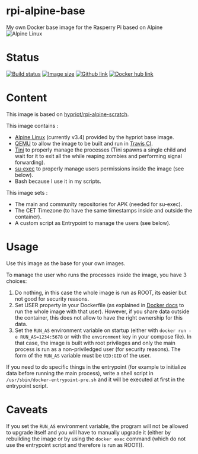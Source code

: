 # rpi-alpine-base
My own Docker base image for the Rasperry Pi based on Alpine
![Alpine Linux](https://pkgs.alpinelinux.org/assets/alpinelinux-logo.svg)

# Status
[![Build status](https://travis-ci.org/napnap75/rpi-alpine-base.svg?branch=master)](https://travis-ci.org/napnap75/rpi-alpine-base) [![Image size](https://images.microbadger.com/badges/image/napnap75/rpi-alpine-base.svg)](https://microbadger.com/images/napnap75/rpi-alpine-base "Get your own image badge on microbadger.com") [![Github link](https://assets-cdn.github.com/favicon.ico)](https://github.com/napnap75/rpi-alpine-base) [![Docker hub link](https://www.docker.com/favicon.ico)](https://hub.docker.com/r/napnap75/rpi-alpine-base/)


# Content
This image is based on [hypriot/rpi-alpine-scratch](https://hub.docker.com/r/hypriot/rpi-alpine-scratch/).

This image contains :

- [Alpine Linux](https://alpinelinux.org/) (currently v3.4) provided by the hypriot base image.
- [QEMU](http://wiki.qemu.org/Main_Page) to allow the image to be built and run in [Travis CI](http://travis-ci.org/).
- [Tini](https://github.com/krallin/tini) to properly manage the processes (Tini spawns a single child and wait for it to exit all the while reaping zombies and performing signal forwarding).
- [su-exec](https://github.com/ncopa/su-exec) to properly manage users permissions inside the image (see below).
- Bash because I use it in my scripts.

This image sets :

- The main and community repositories for APK (needed for su-exec).
- The CET Timezone (to have the same timestamps inside and outside the container).
- A custom script as Entrypoint to manage the users (see below).

# Usage
Use this image as the base for your own images.

To manage the user who runs the processes inside the image, you have 3 choices:

1. Do nothing, in this case the whole image is run as ROOT, its easier but not good for security reasons.
2. Set USER property in your Dockerfile (as explained in [Docker docs](https://docs.docker.com/engine/reference/builder/#user) to run the whole image with that user). However, if you share data outside the container, this does not allow to have the right ownership for this data.
3. Set the `RUN_AS` environment variable on startup (either with `docker run -e RUN_AS=1234:5678` or with the `environment` key in your compose file). In that case, the image is built with root privileges and only the main process is run as a non-priviledged user (for security reasons). The form of the `RUN_AS` variable must be `UID:GID` of the user.

If you need to do specific things in the entrypoint (for example to initialize data before running the main process), write a shell script in `/usr/sbin/docker-entrypoint-pre.sh` and it will be executed at first in the entrypoint script.

# Caveats
If you set the `RUN_AS` environment variable, the program will not be allowed to upgrade itself and you will have to manually upgrade it (either by rebuilding the image or by using the `docker exec` command (which do not use the entrypoint script and therefore is run as ROOT)).
